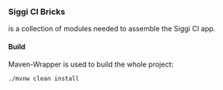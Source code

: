 ### Siggi CI Bricks

is a collection of modules needed to assemble the Siggi CI app.

#### Build

Maven-Wrapper is used to build the whole project:

```
./mvnw clean install
```
 